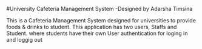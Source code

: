 #University Cafeteria Management System
-Designed by Adarsha Timsina

This is a Cafeteria Management System designed for universities to provide foods & drinks to student.
This application has two users, Staffs and Student.
where students have their own User authentication for loging in and loggig out
